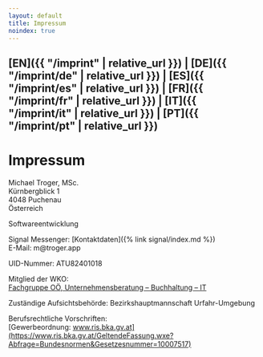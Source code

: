 ```yaml
---
layout: default
title: Impressum
noindex: true
---
```

## [EN]({{ "/imprint" | relative_url }}) | [DE]({{ "/imprint/de" | relative_url }}) | [ES]({{ "/imprint/es" | relative_url }}) | [FR]({{ "/imprint/fr" | relative_url }}) | [IT]({{ "/imprint/it" | relative_url }}) | [PT]({{ "/imprint/pt" | relative_url }})

# Impressum

Michael Troger, MSc.  
Kürnbergblick 1  
4048 Puchenau  
Österreich  
  
Softwareentwicklung 
  
Signal Messenger: [Kontaktdaten]({% link signal/index.md %})    
E-Mail: &#109;&#64;&#116;&#114;&#111;&#103;&#101;&#114;&#46;&#97;&#112;&#112;  
  
UID-Nummer: ATU82401018  
  
Mitglied der WKO:  
[Fachgruppe OÖ, Unternehmensberatung – Buchhaltung – IT](https://firmen.wko.at/michael-troger/oberösterreich/?firmaid=993ab01c-72c8-4943-8355-31b67b78de6c)  
  
Zuständige Aufsichtsbehörde: Bezirkshauptmannschaft Urfahr-Umgebung  
  

Berufsrechtliche Vorschriften:  
[Gewerbeordnung: www.ris.bka.gv.at](https://www.ris.bka.gv.at/GeltendeFassung.wxe?Abfrage=Bundesnormen&Gesetzesnummer=10007517)  
